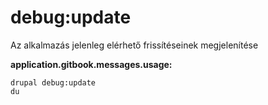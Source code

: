 # debug:update
Az alkalmazás jelenleg elérhető frissítéseinek megjelenítése

**application.gitbook.messages.usage:**
```
drupal debug:update
du
```
